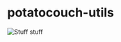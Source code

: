 # potatocouch-utils
![Stuff](https://external-content.duckduckgo.com/iu/?u=https%3A%2F%2Fi.kym-cdn.com%2Fentries%2Ficons%2Foriginal%2F000%2F028%2F534%2Fcover5.jpg&f=1&nofb=1)
stuff
